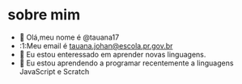 # sobre mim
- 👋 Olá,meu nome é @tauana17
- :1:Meu email é tauana.johan@escola.pr.gov.br
- 👀 Eu estou enteressado em aprender novas linguagens.
- 🌱 Eu estou aprendendo a programar recentemente a linguagens JavaScript e Scratch



